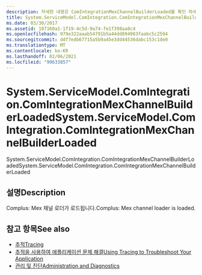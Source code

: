 ```yaml
---
description: 자세한 내용은 ComIntegrationMexChannelBuilderLoaded를 확인 하세요.
title: System.ServiceModel.ComIntegration.ComIntegrationMexChannelBuilderLoaded
ms.date: 03/30/2017
ms.assetid: 107160a1-1f19-4c5d-9a74-fe1f398aa8c4
ms.openlocfilehash: 979e322aaab54791b5a44dd894983faabc5c2594
ms.sourcegitcommit: ddf7edb67715a5b9a45e3dd44536dabc153c1de0
ms.translationtype: MT
ms.contentlocale: ko-KR
ms.lasthandoff: 02/06/2021
ms.locfileid: "99633857"
---
```

# <a name="systemservicemodelcomintegrationcomintegrationmexchannelbuilderloaded"></a><span data-ttu-id="187e9-103">System.ServiceModel.ComIntegration.ComIntegrationMexChannelBuilderLoaded</span><span class="sxs-lookup"><span data-stu-id="187e9-103">System.ServiceModel.ComIntegration.ComIntegrationMexChannelBuilderLoaded</span></span>

<span data-ttu-id="187e9-104">System.ServiceModel.ComIntegration.ComIntegrationMexChannelBuilderLoaded</span><span class="sxs-lookup"><span data-stu-id="187e9-104">System.ServiceModel.ComIntegration.ComIntegrationMexChannelBuilderLoaded</span></span>  
  
## <a name="description"></a><span data-ttu-id="187e9-105">설명</span><span class="sxs-lookup"><span data-stu-id="187e9-105">Description</span></span>  

 <span data-ttu-id="187e9-106">Complus: Mex 채널 로더가 로드됩니다.</span><span class="sxs-lookup"><span data-stu-id="187e9-106">Complus: Mex channel loader is loaded.</span></span>  
  
## <a name="see-also"></a><span data-ttu-id="187e9-107">참고 항목</span><span class="sxs-lookup"><span data-stu-id="187e9-107">See also</span></span>

- [<span data-ttu-id="187e9-108">추적</span><span class="sxs-lookup"><span data-stu-id="187e9-108">Tracing</span></span>](index.md)
- [<span data-ttu-id="187e9-109">추적을 사용하여 애플리케이션 문제 해결</span><span class="sxs-lookup"><span data-stu-id="187e9-109">Using Tracing to Troubleshoot Your Application</span></span>](using-tracing-to-troubleshoot-your-application.md)
- [<span data-ttu-id="187e9-110">관리 및 진단</span><span class="sxs-lookup"><span data-stu-id="187e9-110">Administration and Diagnostics</span></span>](../index.md)
